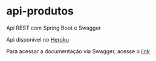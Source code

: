 # api-produtos
Api REST com Spring Boot e Swagger

Api disponível no [Heroku](https://api-rest-produtos-swagger.herokuapp.com)

Para acessar a documentação via Swagger, acesse o [link](https://api-rest-produtos-swagger.herokuapp.com/swagger-ui.html#/produto-resource)
